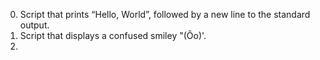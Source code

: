 0. Script that prints “Hello, World”, followed by a new line to the standard output.
1. Script that displays a confused smiley "(Ôo)'.
2.
